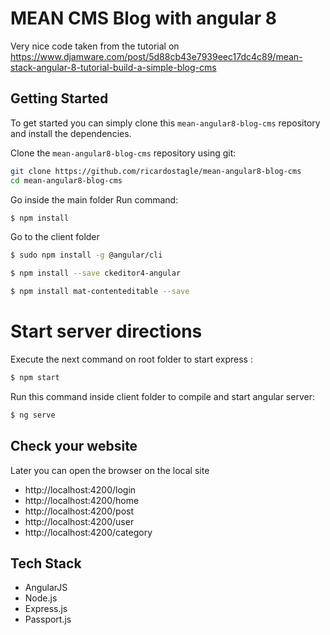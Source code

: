 # MEAN CMS Blog with angular 8

Very nice code taken from the tutorial on https://www.djamware.com/post/5d88cb43e7939eec17dc4c89/mean-stack-angular-8-tutorial-build-a-simple-blog-cms

## Getting Started
To get started  you can simply clone this `mean-angular8-blog-cms` repository and install the dependencies.

Clone the `mean-angular8-blog-cms` repository using git:

```bash
git clone https://github.com/ricardostagle/mean-angular8-blog-cms
cd mean-angular8-blog-cms
```

Go inside the main folder 
Run command:
```bash
$ npm install
```

Go to the client folder
```bash
$ sudo npm install -g @angular/cli
```

```bash
$ npm install --save ckeditor4-angular
```
```bash
$ npm install mat-contenteditable --save
```

# Start server directions 

Execute the next command on root folder to start express :
```bash
$ npm start
```

Run this command inside client folder to compile and start angular server:
```bash
$ ng serve
```

## Check your website
Later you can open the browser on the local site
* http://localhost:4200/login
* http://localhost:4200/home
* http://localhost:4200/post
* http://localhost:4200/user
* http://localhost:4200/category

## Tech Stack
* AngularJS
* Node.js
* Express.js
* Passport.js